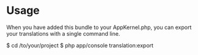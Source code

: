Usage
=====

When you have added this bundle to your AppKernel.php, you can export your translations with a single command line.

  $ cd /to/your/project
  $ php app/console translation:export

